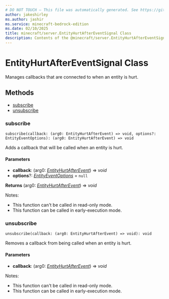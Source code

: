 ```yaml
---
# DO NOT TOUCH — This file was automatically generated. See https://github.com/mojang/minecraftapidocsgenerator to modify descriptions, examples, etc.
author: jakeshirley
ms.author: jashir
ms.service: minecraft-bedrock-edition
ms.date: 02/10/2025
title: minecraft/server.EntityHurtAfterEventSignal Class
description: Contents of the @minecraft/server.EntityHurtAfterEventSignal class.
---
```

# EntityHurtAfterEventSignal Class

Manages callbacks that are connected to when an entity is hurt.

## Methods
- [subscribe](#subscribe)
- [unsubscribe](#unsubscribe)

### **subscribe**
`
subscribe(callback: (arg0: EntityHurtAfterEvent) => void, options?: EntityEventOptions): (arg0: EntityHurtAfterEvent) => void
`

Adds a callback that will be called when an entity is hurt.

#### **Parameters**
- **callback**: (arg0: [*EntityHurtAfterEvent*](EntityHurtAfterEvent.md)) => *void*
- **options**?: [*EntityEventOptions*](EntityEventOptions.md) = `null`

**Returns** (arg0: [*EntityHurtAfterEvent*](EntityHurtAfterEvent.md)) => *void*
  
Notes:
- This function can't be called in read-only mode.
- This function can be called in early-execution mode.

### **unsubscribe**
`
unsubscribe(callback: (arg0: EntityHurtAfterEvent) => void): void
`

Removes a callback from being called when an entity is hurt.

#### **Parameters**
- **callback**: (arg0: [*EntityHurtAfterEvent*](EntityHurtAfterEvent.md)) => *void*
  
Notes:
- This function can't be called in read-only mode.
- This function can be called in early-execution mode.

